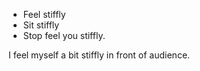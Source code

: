 

- Feel stiffly
- Sit stiffly 
- Stop feel you stiffly.

I feel myself a bit stiffly in front of audience.